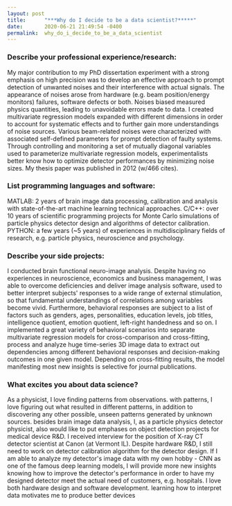 ```yaml
---
layout: post
title:      "***Why do I decide to be a data scientist?*****"
date:       2020-06-21 21:49:54 -0400
permalink:  why_do_i_decide_to_be_a_data_scientist
---
```




### Describe your professional experience/research: 
My major contribution to my PhD dissertation experiment with a strong emphasis on high precision was to develop an effective approach to prompt detection of unwanted noises and their interference with actual signals. The appearance of noises arose from hardware (e.g. beam position/energy monitors) failures, software defects or both. Noises biased measured physics quantities, leading to unavoidable errors made to data. I created multivariate regression models expanded with different dimensions in order to account for systematic effects and to further gain more understandings of noise sources. Various beam-related noises were characterized with associated self-defined parameters for prompt detection of faulty systems. Through controlling and monitoring a set of mutually diagonal variables used to parameterize multivariate regression models, experimentalists better know how to optimize detector performances by minimizing noise sizes. My thesis paper was published in 2012 (w/466 cites).

### List programming languages and software: 
MATLAB: 2 years of brain image data processing, calibration and analysis with state-of-the-art machine learning technical approaches. C/C++: over 10 years of scientific programming projects for Monte Carlo simulations of particle physics detector design and algorithms of detector calibration. PYTHON: a few years (~5 years) of experiences in multidisciplinary fields of research, e.g. particle physics, neuroscience and psychology.

### Describe your side projects: 
I conducted brain functional neuro-image analysis. Despite having no experiences in neuroscience, economics and business management, I was able to overcome deficiencies and deliver image analysis software, used to better interpret subjects' responses to a wide range of external stimulation, so that fundamental understandings of correlations among variables become vivid. Furthermore, behavioral responses are subject to a list of factors such as genders, ages, personalities, education levels, job titles, intelligence quotient, emotion quotient, left-right handedness and so on. I implemented a great variety of behavioral scenarios into separate multivariate regression models for cross-comparison and cross-fitting, process and analyze huge time-series 3D image data to extract out dependencies among different behavioral responses and decision-making outcomes in one given model. Depending on cross-fitting results, the model manifesting most new insights is selective for journal publications.

### What excites you about data science? 
As a physicist, I love finding patterns from observations. with patterns, I love figuring out what resulted in different patterns, in addition to discovering any other possible, unseen patterns generated by unknown sources. besides brain image data analysis, I, as a particle physics detector physicist, also would like to put emphases on object detection projects for medical device R&D. I received interview for the position of X-ray CT detector scientist at Canon (at Vermont IL). Despite hardware R&D, I still need to work on detector calibration algorithm for the detector design. If I am able to analyze my detector's image data with my own hobby - CNN as one of the famous deep learning models, I will provide more new insights knowing how to improve the detector's performance in order to have my designed detector meet the actual need of customers, e.g. hospitals. I love both hardware design and software development. learning how to interpret data motivates me to produce better devices


